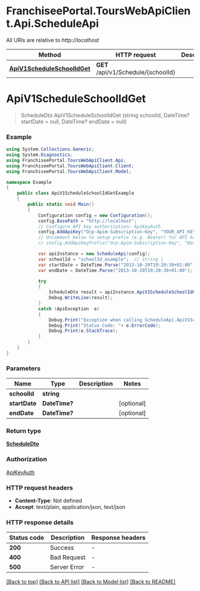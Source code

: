 # FranchiseePortal.ToursWebApiClient.Api.ScheduleApi

All URIs are relative to *http://localhost*

Method | HTTP request | Description
------------- | ------------- | -------------
[**ApiV1ScheduleSchoolIdGet**](ScheduleApi.md#apiv1scheduleschoolidget) | **GET** /api/v1/Schedule/{schoolId} | 


<a name="apiv1scheduleschoolidget"></a>
# **ApiV1ScheduleSchoolIdGet**
> ScheduleDto ApiV1ScheduleSchoolIdGet (string schoolId, DateTime? startDate = null, DateTime? endDate = null)



### Example
```csharp
using System.Collections.Generic;
using System.Diagnostics;
using FranchiseePortal.ToursWebApiClient.Api;
using FranchiseePortal.ToursWebApiClient.Client;
using FranchiseePortal.ToursWebApiClient.Model;

namespace Example
{
    public class ApiV1ScheduleSchoolIdGetExample
    {
        public static void Main()
        {
            Configuration config = new Configuration();
            config.BasePath = "http://localhost";
            // Configure API key authorization: ApiKeyAuth
            config.AddApiKey("Ocp-Apim-Subscription-Key", "YOUR_API_KEY");
            // Uncomment below to setup prefix (e.g. Bearer) for API key, if needed
            // config.AddApiKeyPrefix("Ocp-Apim-Subscription-Key", "Bearer");

            var apiInstance = new ScheduleApi(config);
            var schoolId = "schoolId_example";  // string | 
            var startDate = DateTime.Parse("2013-10-20T19:20:30+01:00");  // DateTime? |  (optional) 
            var endDate = DateTime.Parse("2013-10-20T19:20:30+01:00");  // DateTime? |  (optional) 

            try
            {
                ScheduleDto result = apiInstance.ApiV1ScheduleSchoolIdGet(schoolId, startDate, endDate);
                Debug.WriteLine(result);
            }
            catch (ApiException  e)
            {
                Debug.Print("Exception when calling ScheduleApi.ApiV1ScheduleSchoolIdGet: " + e.Message );
                Debug.Print("Status Code: "+ e.ErrorCode);
                Debug.Print(e.StackTrace);
            }
        }
    }
}
```

### Parameters

Name | Type | Description  | Notes
------------- | ------------- | ------------- | -------------
 **schoolId** | **string**|  | 
 **startDate** | **DateTime?**|  | [optional] 
 **endDate** | **DateTime?**|  | [optional] 

### Return type

[**ScheduleDto**](ScheduleDto.md)

### Authorization

[ApiKeyAuth](../README.md#ApiKeyAuth)

### HTTP request headers

 - **Content-Type**: Not defined
 - **Accept**: text/plain, application/json, text/json


### HTTP response details
| Status code | Description | Response headers |
|-------------|-------------|------------------|
| **200** | Success |  -  |
| **400** | Bad Request |  -  |
| **500** | Server Error |  -  |

[[Back to top]](#) [[Back to API list]](../README.md#documentation-for-api-endpoints) [[Back to Model list]](../README.md#documentation-for-models) [[Back to README]](../README.md)

